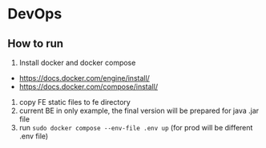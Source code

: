 # DevOps
## How to run
1. Install docker and docker compose 
- https://docs.docker.com/engine/install/
- https://docs.docker.com/compose/install/
1. copy FE static files to fe directory
1. current BE in only example, the final version will be prepared for java .jar file
1. run ```sudo docker compose --env-file .env up``` (for prod will be different .env file)